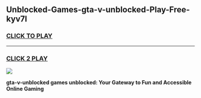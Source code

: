 
## Unblocked-Games-gta-v-unblocked-Play-Free-kyv7l
<h3>
<a href="https://premium76.site?title=gta-v-unblocked&ref=21A">CLICK TO PLAY</a></h3>
<hr>

<h3>
<a href="https://premium76.site?title=gta-v-unblocked&ref=21A">CLICK 2 PLAY</a>
  
</h3>

<a href="https://premium76.site?title=gta-v-unblocked&ref=21A"><img src="https://clearcache.store/games.png"></a>


**gta-v-unblocked games unblocked: Your Gateway to Fun and Accessible Online Gaming**
